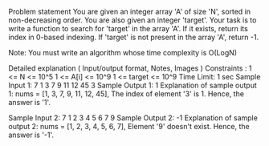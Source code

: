 Problem statement
You are given an integer array 'A' of size 'N', sorted in non-decreasing order. You are also given an integer 'target'. Your task is to write a function to search for 'target' in the array 'A'. If it exists, return its index in 0-based indexing. If 'target' is not present in the array 'A', return -1.



Note:
You must write an algorithm whose time complexity is O(LogN)


Detailed explanation ( Input/output format, Notes, Images )
Constraints :
1 <= N <= 10^5
1 <= A[i] <= 10^9
1 <= target <= 10^9
Time Limit: 1 sec
Sample Input 1:
7
1 3 7 9 11 12 45
3
Sample Output 1:
1
Explanation of sample output 1:
nums = [1, 3, 7, 9, 11, 12, 45],
The index of element '3' is 1.
Hence, the answer is '1'.


Sample Input 2:
7
1 2 3 4 5 6 7
9
Sample Output 2:
-1
Explanation of sample output 2:
nums = [1, 2, 3, 4, 5, 6, 7],
Element '9' doesn't exist.
Hence, the answer is '-1'.